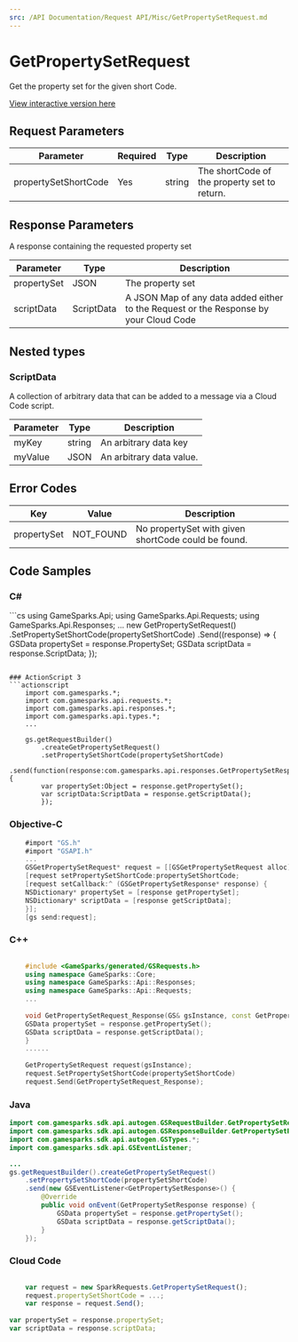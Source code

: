 ```yaml
---
src: /API Documentation/Request API/Misc/GetPropertySetRequest.md
---
```


# GetPropertySetRequest


Get the property set for the given short Code.


<a href="https://api.gamesparks.net/#getpropertysetrequest" target="_gsapi">View interactive version here</a>

## Request Parameters

Parameter | Required | Type | Description
--------- | -------- | ---- | -----------
propertySetShortCode | Yes | string | The shortCode of the property set to return.

## Response Parameters


A response containing the requested property set

Parameter | Type | Description
--------- | ---- | -----------
propertySet | JSON | The property set
scriptData | ScriptData | A JSON Map of any data added either to the Request or the Response by your Cloud Code

## Nested types

### ScriptData

A collection of arbitrary data that can be added to a message via a Cloud Code script.

Parameter | Type | Description
--------- | ---- | -----------
myKey | string | An arbitrary data key
myValue | JSON | An arbitrary data value.

## Error Codes

Key | Value | Description
--------- | ----------- | -----------
propertySet | NOT_FOUND | No propertySet with given shortCode could be found.

## Code Samples

<h3>C#</h3>
```cs
	using GameSparks.Api;
	using GameSparks.Api.Requests;
	using GameSparks.Api.Responses;
	...
	new GetPropertySetRequest()
		.SetPropertySetShortCode(propertySetShortCode)
		.Send((response) => {
		GSData propertySet = response.PropertySet; 
		GSData scriptData = response.ScriptData; 
		});

```

### ActionScript 3
```actionscript
	import com.gamesparks.*;
	import com.gamesparks.api.requests.*;
	import com.gamesparks.api.responses.*;
	import com.gamesparks.api.types.*;
	...
	
	gs.getRequestBuilder()
	    .createGetPropertySetRequest()
		.setPropertySetShortCode(propertySetShortCode)
		.send(function(response:com.gamesparks.api.responses.GetPropertySetResponse):void {
		var propertySet:Object = response.getPropertySet(); 
		var scriptData:ScriptData = response.getScriptData(); 
		});

```

### Objective-C
```objectivec
	#import "GS.h"
	#import "GSAPI.h"
	...
	GSGetPropertySetRequest* request = [[GSGetPropertySetRequest alloc] init];
	[request setPropertySetShortCode:propertySetShortCode;
	[request setCallback:^ (GSGetPropertySetResponse* response) {
	NSDictionary* propertySet = [response getPropertySet]; 
	NSDictionary* scriptData = [response getScriptData]; 
	}];
	[gs send:request];

```

### C++
```cpp

	#include <GameSparks/generated/GSRequests.h>
	using namespace GameSparks::Core;
	using namespace GameSparks::Api::Responses;
	using namespace GameSparks::Api::Requests;
	...
	
	void GetPropertySetRequest_Response(GS& gsInstance, const GetPropertySetResponse& response) {
	GSData propertySet = response.getPropertySet(); 
	GSData scriptData = response.getScriptData(); 
	}
	......
	
	GetPropertySetRequest request(gsInstance);
	request.SetPropertySetShortCode(propertySetShortCode)
	request.Send(GetPropertySetRequest_Response);
```

### Java
```java
import com.gamesparks.sdk.api.autogen.GSRequestBuilder.GetPropertySetRequest;
import com.gamesparks.sdk.api.autogen.GSResponseBuilder.GetPropertySetResponse;
import com.gamesparks.sdk.api.autogen.GSTypes.*;
import com.gamesparks.sdk.api.GSEventListener;

...
gs.getRequestBuilder().createGetPropertySetRequest()
	.setPropertySetShortCode(propertySetShortCode)
	.send(new GSEventListener<GetPropertySetResponse>() {
		@Override
		public void onEvent(GetPropertySetResponse response) {
			GSData propertySet = response.getPropertySet(); 
			GSData scriptData = response.getScriptData(); 
		}
	});

```

### Cloud Code
```javascript

	var request = new SparkRequests.GetPropertySetRequest();
	request.propertySetShortCode = ...;
	var response = request.Send();
	
var propertySet = response.propertySet; 
var scriptData = response.scriptData; 
```



